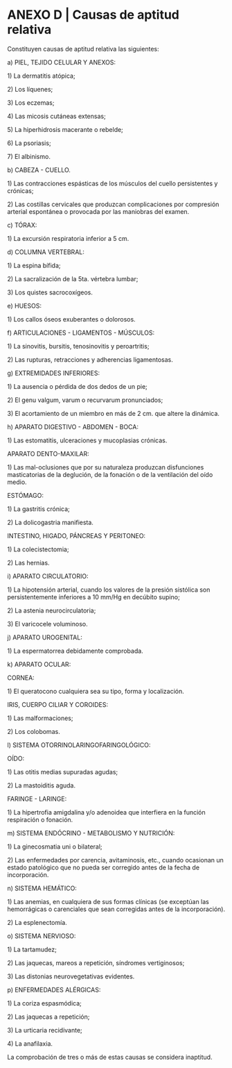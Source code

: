 # ANEXO D | Causas de aptitud relativa

Constituyen causas de aptitud relativa las siguientes:

a)	PIEL, TEJIDO CELULAR Y ANEXOS:

1\)	La dermatitis atópica;

2\)	Los líquenes;

3\)	Los eczemas;

4\)	Las micosis cutáneas extensas;

5\)	La hiperhidrosis macerante o rebelde;

6\)	La psoriasis;

7\)	El albinismo.

b)	CABEZA - CUELLO.

1\)	Las contracciones espásticas de los músculos del cuello persistentes y crónicas;

2\)	Las costillas cervicales que produzcan complicaciones por compresión arterial espontánea o provocada por las maniobras del examen.

c)	TÓRAX:

1\)	La excursión respiratoria inferior a 5 cm.

d)	COLUMNA VERTEBRAL:

1\)	La espina bífida;

2\)	La sacralización de la 5ta. vértebra lumbar;

3\)	Los quistes sacrocoxígeos.

e)	HUESOS:

1\)	Los callos óseos exuberantes o dolorosos.

f)	ARTICULACIONES - LIGAMENTOS - MÚSCULOS:

1\)	La sinovitis, bursitis, tenosinovitis y peroartritis;

2\)	Las rupturas, retracciones y adherencias ligamentosas.

g)	EXTREMIDADES INFERIORES:

1\)	La ausencia o pérdida de dos dedos de un pie;

2\)	El genu valgum, varum o recurvarum pronunciados;

3\)	El acortamiento de un miembro en más de 2 cm. que altere la dinámica.

h)	APARATO DIGESTIVO - ABDOMEN - BOCA:

1\)	Las estomatitis, ulceraciones y mucoplasias crónicas.

APARATO DENTO-MAXILAR:

1\) Las mal-oclusiones que por su naturaleza produzcan disfunciones masticatorias de la deglución, de la fonación o de la ventilación del oído medio.

ESTÓMAGO:

1\)	La gastritis crónica;

2\)	La dolicogastria manifiesta.

INTESTINO, HIGADO, PÁNCREAS Y PERITONEO:

1\)	La colecistectomia;

2\)	Las hernias.

i)	APARATO CIRCULATORIO:

1\)	La hipotensión arterial, cuando los valores de la presión sistólica son persistentemente inferiores a 10 mm/Hg en decúbito supino;

2\)	La astenia neurocirculatoria;

3\)	El varicocele voluminoso.

j)	APARATO UROGENITAL:

1\)	La espermatorrea debidamente comprobada.

k)	APARATO OCULAR:

CORNEA:

1\)	El queratocono cualquiera sea su tipo, forma y localización.

IRIS, CUERPO CILIAR Y COROIDES:

1\)	Las malformaciones;

2\)	Los colobomas.

l)	SISTEMA OTORRINOLARINGOFARINGOLÓGICO:

OÍDO:

1\)	Las otitis medias supuradas agudas;

2\)	La mastoiditis aguda.

FARINGE - LARINGE:

1\) La hipertrofia amigdalina y/o adenoidea que interfiera en la función respiración o fonación.

m)	SISTEMA ENDÓCRINO - METABOLISMO Y NUTRICIÓN:

1\)	La ginecosmatia uni o bilateral;

2\)	Las enfermedades por carencia, avitaminosis, etc., cuando ocasionan un estado patológico que no pueda ser corregido antes de la fecha de incorporación.

n)	SISTEMA HEMÁTICO:

1\)	Las anemias, en cualquiera de sus formas clínicas (se exceptúan las hemorrágicas o carenciales que sean corregidas antes de la incorporación).

2\)	La esplenectomía.

o)	SISTEMA NERVIOSO:

1\)	La tartamudez;

2\)	Las jaquecas, mareos a repetición, síndromes vertiginosos;

3\)	Las distonias neurovegetativas evidentes.

p)	ENFERMEDADES ALÉRGICAS:

1\)	La coriza espasmódica;

2\)	Las jaquecas a repetición;

3\)	La urticaria recidivante;

4\)	La anafilaxia.

La comprobación de tres o más de estas causas se considera inaptitud.